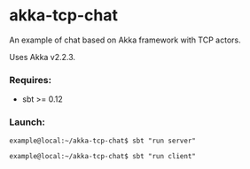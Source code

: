 # akka-tcp-chat #
An example of chat based on Akka framework with TCP actors.

Uses Akka v2.2.3.

### Requires: ###
- sbt >= 0.12

### Launch: ###

```
example@local:~/akka-tcp-chat$ sbt "run server"
```

```
example@local:~/akka-tcp-chat$ sbt "run client"
```
